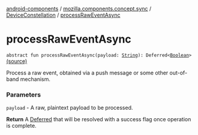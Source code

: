[android-components](../../index.md) / [mozilla.components.concept.sync](../index.md) / [DeviceConstellation](index.md) / [processRawEventAsync](./process-raw-event-async.md)

# processRawEventAsync

`abstract fun processRawEventAsync(payload: `[`String`](https://kotlinlang.org/api/latest/jvm/stdlib/kotlin/-string/index.html)`): Deferred<`[`Boolean`](https://kotlinlang.org/api/latest/jvm/stdlib/kotlin/-boolean/index.html)`>` [(source)](https://github.com/mozilla-mobile/android-components/blob/master/components/concept/sync/src/main/java/mozilla/components/concept/sync/Devices.kt#L84)

Process a raw event, obtained via a push message or some other out-of-band mechanism.

### Parameters

`payload` - A raw, plaintext payload to be processed.

**Return**
A [Deferred](#) that will be resolved with a success flag once operation is complete.

